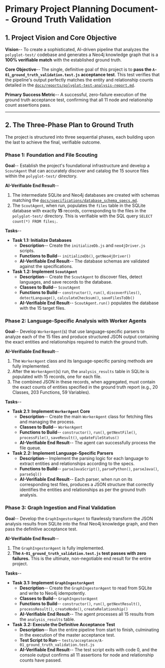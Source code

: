 # Primary Project Planning Document-- Ground Truth Validation

## 1. Project Vision and Core Objective

**Vision**-- To create a sophisticated, AI-driven pipeline that analyzes the `polyglot-test/` codebase and generates a Neo4j knowledge graph that is a **100% verifiable match** with the established ground truth.

**Core Objective**-- The single, definitive goal of this project is to **pass the `A-01_ground_truth_validation.test.js` acceptance test**. This test verifies that the pipeline's output perfectly matches the entity and relationship counts detailed in the [`docs/reports/polyglot-test-analysis-report.md`](docs/reports/polyglot-test-analysis-report.md).

**Primary Success Metric**-- A successful, zero-failure execution of the ground truth acceptance test, confirming that all 11 node and relationship count assertions pass.

---

## 2. The Three-Phase Plan to Ground Truth

The project is structured into three sequential phases, each building upon the last to achieve the final, verifiable outcome.

### Phase 1: Foundation and File Scouting

**Goal**-- Establish the project's foundational infrastructure and develop a `ScoutAgent` that can accurately discover and catalog the 15 source files within the `polyglot-test/` directory.

**AI-Verifiable End Result**--
1.  The intermediate SQLite and Neo4j databases are created with schemas matching the [`docs/specifications/database_schema_specs.md`](docs/specifications/database_schema_specs.md).
2.  The `ScoutAgent`, when run, populates the `files` table in the SQLite database with exactly **15** records, corresponding to the files in the `polyglot-test/` directory. This is verifiable with the SQL query `SELECT count(*) FROM files;`.

**Tasks**--
*   **Task 1.1: Initialize Databases**
    *   **Description**-- Create the `initializeDb.js` and `neo4jDriver.js` scripts.
    *   **Functions to Build**-- `initializeDb()`, `getNeo4jDriver()`
    *   **AI-Verifiable End Result**-- The database schemas are validated against the specifications.
*   **Task 1.2: Implement `ScoutAgent`**
    *   **Description**-- Create the `ScoutAgent` to discover files, detect languages, and save records to the database.
    *   **Classes to Build**-- `ScoutAgent`
    *   **Functions to Build**-- `constructor()`, `run()`, `discoverFiles()`, `detectLanguage()`, `calculateChecksum()`, `saveFilesToDb()`
    *   **AI-Verifiable End Result**-- `ScoutAgent.run()` populates the database with the 15 target files.

### Phase 2: Language-Specific Analysis with Worker Agents

**Goal**-- Develop `WorkerAgent`(s) that use language-specific parsers to analyze each of the 15 files and produce structured JSON output containing the exact entities and relationships required to match the ground truth.

**AI-Verifiable End Result**--
1.  The `WorkerAgent` class and its language-specific parsing methods are fully implemented.
2.  After the `WorkerAgent`(s) run, the `analysis_results` table in SQLite is populated with 15 records, one for each file.
3.  The combined JSON in these records, when aggregated, must contain the exact counts of entities specified in the ground truth report (e.g., 20 Classes, 203 Functions, 59 Variables).

**Tasks**--
*   **Task 2.1: Implement `WorkerAgent` Core**
    *   **Description**-- Create the main `WorkerAgent` class for fetching files and managing the process.
    *   **Classes to Build**-- `WorkerAgent`
    *   **Functions to Build**-- `constructor()`, `run()`, `getNextFile()`, `processFile()`, `saveResult()`, `updateFileStatus()`
    *   **AI-Verifiable End Result**-- The agent can successfully process the file queue.
*   **Task 2.2: Implement Language-Specific Parsers**
    *   **Description**-- Implement the parsing logic for each language to extract entities and relationships according to the specs.
    *   **Functions to Build**-- `parseJavaScript()`, `parsePython()`, `parseJava()`, `parseSql()`
    *   **AI-Verifiable End Result**-- Each parser, when run on its corresponding test files, produces a JSON structure that correctly identifies the entities and relationships as per the ground truth analysis.

### Phase 3: Graph Ingestion and Final Validation

**Goal**-- Develop the `GraphIngestorAgent` to flawlessly transform the JSON analysis results from SQLite into the final Neo4j knowledge graph, and then pass the definitive acceptance test.

**AI-Verifiable End Result**--
1.  The `GraphIngestorAgent` is fully implemented.
2.  **The `A-01_ground_truth_validation.test.js` test passes with zero failures.** This is the ultimate, non-negotiable end result for the entire project.

**Tasks**--
*   **Task 3.1: Implement `GraphIngestorAgent`**
    *   **Description**-- Create the `GraphIngestorAgent` to read from SQLite and write to Neo4j idempotently.
    *   **Classes to Build**-- `GraphIngestorAgent`
    *   **Functions to Build**-- `constructor()`, `run()`, `getNextResult()`, `processResult()`, `createNode()`, `createRelationship()`
    *   **AI-Verifiable End Result**-- The agent processes all 15 results from the `analysis_results` table.
*   **Task 3.2: Execute the Definitive Acceptance Test**
    *   **Description**-- Run the entire pipeline from start to finish, culminating in the execution of the master acceptance test.
    *   **Test Script to Run**-- `tests/acceptance/A-01_ground_truth_validation.test.js`
    *   **AI-Verifiable End Result**-- The test script exits with code 0, and the console output confirms all 11 assertions for node and relationship counts have passed.